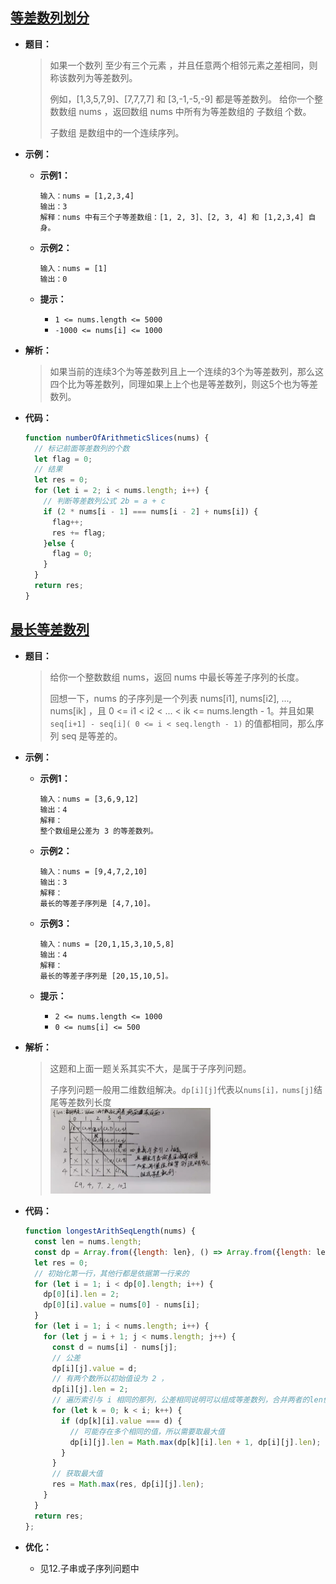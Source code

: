 ## [等差数列划分](https://leetcode.cn/problems/arithmetic-slices/)

* **题目：**

  >如果一个数列 至少有三个元素 ，并且任意两个相邻元素之差相同，则称该数列为等差数列。
  >
  >例如，[1,3,5,7,9]、[7,7,7,7] 和 [3,-1,-5,-9] 都是等差数列。
  >给你一个整数数组 nums ，返回数组 nums 中所有为等差数组的 子数组 个数。
  >
  >子数组 是数组中的一个连续序列。
  >

* **示例：**

  * **示例1：**

    ```
    输入：nums = [1,2,3,4]
    输出：3
    解释：nums 中有三个子等差数组：[1, 2, 3]、[2, 3, 4] 和 [1,2,3,4] 自身。
    ```

  * **示例2：**

    ```
    输入：nums = [1]
    输出：0
    ```

  * **提示：**

    * `1 <= nums.length <= 5000`
    * `-1000 <= nums[i] <= 1000`

* **解析：**

  >如果当前的连续3个为等差数列且上一个连续的3个为等差数列，那么这四个比为等差数列，同理如果上上个也是等差数列，则这5个也为等差数列。

* **代码：**

  ```js
  function numberOfArithmeticSlices(nums) {
    // 标记前面等差数列的个数
    let flag = 0;
    // 结果
    let res = 0;
    for (let i = 2; i < nums.length; i++) {
      // 判断等差数列公式 2b = a + c
      if (2 * nums[i - 1] === nums[i - 2] + nums[i]) {
        flag++;
        res += flag;
      }else {
        flag = 0;
      }
    }
    return res;
  }
  ```

  

## [最长等差数列](https://leetcode.cn/problems/longest-arithmetic-subsequence/)

* **题目：**

  >给你一个整数数组 nums，返回 nums 中最长等差子序列的长度。
  >
  >回想一下，nums 的子序列是一个列表 nums[i1], nums[i2], ..., nums[ik] ，且 0 <= i1 < i2 < ... < ik <= nums.length - 1。并且如果 `seq[i+1] - seq[i]( 0 <= i < seq.length - 1)` 的值都相同，那么序列 seq 是等差的。
  >

* **示例：**

  * **示例1：**

    ```
    输入：nums = [3,6,9,12]
    输出：4
    解释： 
    整个数组是公差为 3 的等差数列。
    ```

  * **示例2：**

    ```
    输入：nums = [9,4,7,2,10]
    输出：3
    解释：
    最长的等差子序列是 [4,7,10]。
    ```

  * **示例3：**

    ```
    输入：nums = [20,1,15,3,10,5,8]
    输出：4
    解释：
    最长的等差子序列是 [20,15,10,5]。
    ```

  * **提示：**

    * `2 <= nums.length <= 1000`
    * `0 <= nums[i] <= 500`

* **解析：**

  >这题和上面一题关系其实不大，是属于子序列问题。
  >
  >子序列问题一般用二维数组解决。`dp[i][j]`代表以`nums[i]，nums[j]`结尾等差数列长度<br><img src="11.等差数列系列.assets/image-20220725194857626.png" alt="image-20220725194857626" style="zoom: 25%;" />

* **代码：**

  ```js
  function longestArithSeqLength(nums) {
    const len = nums.length;
    const dp = Array.from({length: len}, () => Array.from({length: len}, () => ({len: 0, value: 0})));
    let res = 0;
    // 初始化第一行，其他行都是依据第一行来的
    for (let i = 1; i < dp[0].length; i++) {
      dp[0][i].len = 2;
      dp[0][i].value = nums[0] - nums[i];
    }
    for (let i = 1; i < nums.length; i++) {
      for (let j = i + 1; j < nums.length; j++) {
        const d = nums[i] - nums[j];
        // 公差
        dp[i][j].value = d;
        // 有两个数所以初始值设为 2 ，
        dp[i][j].len = 2;
        // 遍历索引与 i 相同的那列，公差相同说明可以组成等差数列，合并两者的len值
        for (let k = 0; k < i; k++) {
          if (dp[k][i].value === d) {
            // 可能存在多个相同的值，所以需要取最大值
            dp[i][j].len = Math.max(dp[k][i].len + 1, dp[i][j].len);
          }
        }
        // 获取最大值
        res = Math.max(res, dp[i][j].len);
      }
    }
    return res;
  };
  ```

* **优化：**

  * 见12.子串或子序列问题中